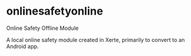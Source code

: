 # onlinesafetyonline
Online Safety Offline Module

A local online safety module created in Xerte, primarily to convert to an Android app.
